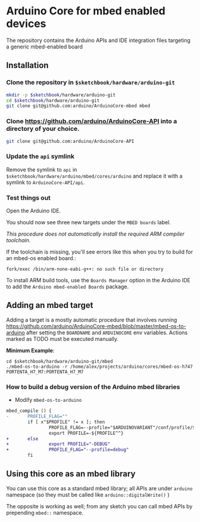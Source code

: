 # Arduino Core for mbed enabled devices

The repository contains the Arduino APIs and IDE integration files targeting a generic mbed-enabled board

## Installation

### Clone the repository in `$sketchbook/hardware/arduino-git`

```bash
mkdir -p $sketchbook/hardware/arduino-git
cd $sketchbook/hardware/arduino-git
git clone git@github.com:arduino/ArduinoCore-mbed mbed
```

### Clone https://github.com/arduino/ArduinoCore-API into a directory of your choice.

```bash
git clone git@github.com:arduino/ArduinoCore-API
```

### Update the `api` symlink

Remove the symlink to `api` in `$sketchbook/hardware/arduino/mbed/cores/arduino` and replace it with a symlink to `ArduinoCore-API/api`.

### Test things out

Open the Arduino IDE.

You should now see three new targets under the `MBED boards` label.

*This procedure does not automatically install the required ARM compiler toolchain.*

If the toolchain is missing, you'll see errors like this when you try to build for an mbed-os enabled board.:

```
fork/exec /bin/arm-none-eabi-g++: no such file or directory
```
To install ARM build tools, use the `Boards Manager` option in the Arduino IDE to add the `Arduino mbed-enabled Boards` package.


## Adding an mbed target

Adding a target is a mostly automatic procedure that involves running https://github.com/arduino/ArduinoCore-mbed/blob/master/mbed-os-to-arduino after setting the `BOARDNAME` and `ARDUINOCORE` env variables.
Actions marked as TODO must be executed manually.

**Minimum Example**:
```
cd $sketchbook/hardware/arduino-git/mbed
./mbed-os-to-arduino -r /home/alex/projects/arduino/cores/mbed-os-h747 PORTENTA_H7_M7:PORTENTA_H7_M7
```

### How to build a debug version of the Arduino mbed libraries
* Modify `mbed-os-to-arduino `
```diff
mbed_compile () {
-       PROFILE_FLAG=""
        if [ x"$PROFILE" != x ]; then
                PROFILE_FLAG=--profile="$ARDUINOVARIANT"/conf/profile/$PROFILE.json
                export PROFILE=-${PROFILE^^}
+       else
+               export PROFILE="-DEBUG"
+               PROFILE_FLAG="--profile=debug"
        fi
```

## Using this core as an mbed library

You can use this core as a standard mbed library; all APIs are under `arduino` namespace (so they must be called like `arduino::digitalWrite()` )

The opposite is working as well; from any sketch you can call mbed APIs by prepending `mbed::` namespace.


